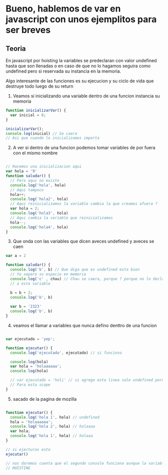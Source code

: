# Bueno, hablemos de var  en javascript con unos ejemplitos para ser breves


## Teoria 

En javascript por hoisting la variables se predeclaran con valor undefined hasta que son llenadas o en caso de que no lo hagamos seguira como undefined pero si reservada su instancia en la memoria.

Algo interesante de las funciones es su ejecucion y su ciclo de vida que destruye todo luego de su return


1. Veamos si inicializando una variable dentro de una funcion instancia su memoria

```js
function inicializarVar() {
  var inicial = 0;
}

inicializarVar();
console.log(inicial) // Se caera 
// Asi que cuando lo inicializamos importa

```

2. A ver si dentro de una funcion podemos tomar variables de por fuera con el mismo nombre

```js

// Hacemos una inicializacion aqui
var hola = '9'
function saludar() {
  // Pero aqui no existe
  console.log('hola', hola)
  // Aqui tampoco
  hola++;
  console.log('hola2', hola)
  // Aqui reinicializamos la variable cambia la que creamos afuera ?
  var hola = 2;
  console.log('hola3', hola)
  // Aqui cambia la variable que reinicializamos
  hola--;
  console.log('hola4', hola)
}
```


3. Que onda con las variables que dicen aveces undefined y aveces se caen

```js
var a = 2

function saludar() {
  console.log('b', b) // Que diga que es undefined esta bien
  // Ya separo su espacio en memoria
  console.log('c' , chau) // Chau se caera, porque ? porque no lo declaramos asi que no tiene una referencia 
  // a esta variable

  b = b + 2;
  console.log('b', b)
  
  var b = '2323'
  console.log('b', b)
}

```


4. veamos el llamar a variables que nunca defino denttro de una funcion


```js

var ejecutado = 'yep';

function ejecutar() {
  console.log('ejecutado', ejecutado) // si funciona 

  console.log(hola)
  var hola = 'holaaaaaa';
  console.log(hola)

  // var ejecutado = 'holi' // si agrego esta linea sale undefined porque ya reservo espacio de memoria
  // Para esta scope
}

```

5. sacado de la pagina de mozilla

```js

function ejecutar() {
  console.log('hola 1', hola) // undefined
  hola = 'holaaaaaa';
  console.log('hola 2', hola) // holaaaa
  var hola;
  console.log('hola 1', hola) // holaaa
}

// si ejecturas esto
ejecutar() 

// nos daremos cuenta que el segundo console funciona aunque la variable no estaba declarada y eso es por el
// HOISTING

```